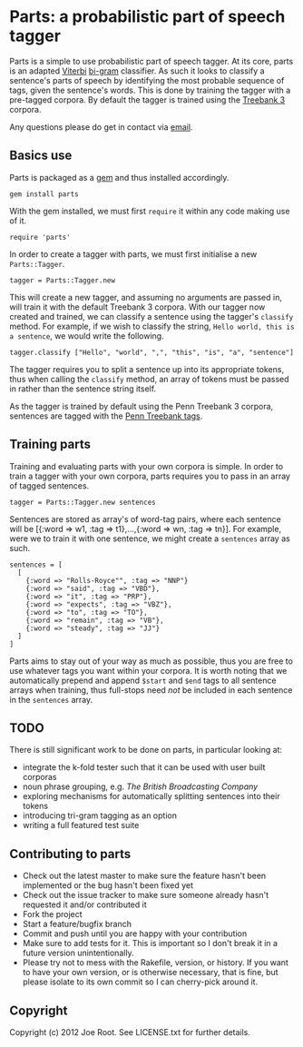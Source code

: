 # Parts: a probabilistic part of speech tagger

Parts is a simple to use probabilistic part of speech tagger. At its core, parts is an adapted [Viterbi](http://en.wikipedia.org/wiki/Viterbi_algorithm) [bi-gram](http://en.wikipedia.org/wiki/Bigram) classifier. As such it looks to classify a sentence's parts of speech by identifying the most probable sequence of tags, given the sentence's words. This is done by training the tagger with a pre-tagged corpora. By default the tagger is trained using the [Treebank 3](http://www.ldc.upenn.edu/Catalog/CatalogEntry.jsp?catalogId=LDC99T42) corpora. 

Any questions please do get in contact via [email](mailto:joe@onlysix.co.uk).

## Basics use

Parts is packaged as a [gem](https://rubygems.org/pages/download) and thus installed accordingly. 

	gem install parts

With the gem installed, we must first `require` it within any code making use of it.

	require 'parts'

In order to create a tagger with parts, we must first initialise a new `Parts::Tagger`.

	tagger = Parts::Tagger.new

This will create a new tagger, and assuming no arguments are passed in, will train it with the default Treebank 3 corpora. With our tagger now created and trained, we can classify a sentence using the tagger's `classify` method. For example, if we wish to classify the string, `Hello world, this is a sentence`, we would write the following.

	tagger.classify ["Hello", "world", ",", "this", "is", "a", "sentence"]

The tagger requires you to split a sentence up into its appropriate tokens, thus when calling the `classify` method, an array of tokens must be passed in rather than the sentence string itself.

As the tagger is trained by default using the Penn Treebank 3 corpora, sentences are tagged with the [Penn Treebank tags](http://www.ling.upenn.edu/courses/Fall_2003/ling001/penn_treebank_pos.html). 

## Training parts

Training and evaluating parts with your own corpora is simple. In order to train a tagger with your own corpora, parts requires you to pass in an array of tagged sentences.

	tagger = Parts::Tagger.new sentences

Sentences are stored as array's of word-tag pairs, where each sentence will be [{:word => w1, :tag => t1},...,{:word => wn, :tag => tn}]. For example, were we to train it with one sentence, we might create a `sentences` array as such.

	sentences = [
	  [
	    {:word => "Rolls-Royce"", :tag => "NNP"}
	    {:word => "said", :tag => "VBD"},
	    {:word => "it", :tag => "PRP"},
		{:word => "expects", :tag => "VBZ"},
		{:word => "to", :tag => "TO"},
		{:word => "remain", :tag => "VB"},
		{:word => "steady", :tag => "JJ"}
 	  ]
	]

Parts aims to stay out of your way as much as possible, thus you are free to use whatever tags you want within your corpora. It is worth noting that we automatically prepend and append `$start` and `$end` tags to all sentence arrays when training, thus full-stops need *not* be included in each sentence in the `sentences` array.

## TODO

There is still significant work to be done on parts, in particular looking at:

* integrate the k-fold tester such that it can be used with user built corporas
* noun phrase grouping, e.g. *The British Broadcasting Company*
* exploring mechanisms for automatically splitting sentences into their tokens
* introducing tri-gram tagging as an option
* writing a full featured test suite

## Contributing to parts
 
* Check out the latest master to make sure the feature hasn't been implemented or the bug hasn't been fixed yet
* Check out the issue tracker to make sure someone already hasn't requested it and/or contributed it
* Fork the project
* Start a feature/bugfix branch
* Commit and push until you are happy with your contribution
* Make sure to add tests for it. This is important so I don't break it in a future version unintentionally.
* Please try not to mess with the Rakefile, version, or history. If you want to have your own version, or is otherwise necessary, that is fine, but please isolate to its own commit so I can cherry-pick around it.

## Copyright

Copyright (c) 2012 Joe Root. See LICENSE.txt for
further details.

